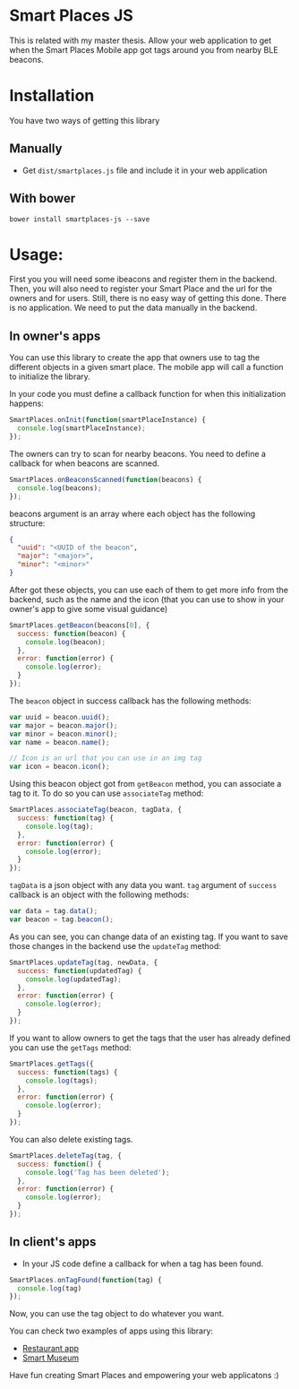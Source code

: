 Smart Places JS
===============================
This is related with my master thesis.
Allow your web application to get when the Smart Places Mobile app got tags around you from nearby BLE beacons.

# Installation
You have two ways of getting this library

## Manually
* Get ```dist/smartplaces.js``` file and include it in your web application

## With bower
```
bower install smartplaces-js --save
```

# Usage:

First you you will need some ibeacons and register them in the backend.
Then, you will also need to register your Smart Place and the url for the owners and for users. Still, there is no easy way of getting this done. There is no application. We need to put the data manually in the backend.

## In owner's apps
You can use this library to create the app that owners use to tag the different objects in a given smart place.
The mobile app will call a function to initialize the library.

In your code you must define a callback function for when this initialization happens:

```javascript
SmartPlaces.onInit(function(smartPlaceInstance) {
  console.log(smartPlaceInstance);
});
```

The owners can try to scan for nearby beacons. You need to define a callback for when beacons are scanned.

```javascript
SmartPlaces.onBeaconsScanned(function(beacons) {
  console.log(beacons);
});
```
beacons argument is an array where each object has the following structure:

```json
{
  "uuid": "<UUID of the beacon",
  "major": "<major>",
  "minor": "<minor>"
}
```

After got these objects, you can use each of them to get more info from the backend, such as the name and the icon (that you can use to show in your owner's app to give some visual guidance)

```javascript
SmartPlaces.getBeacon(beacons[0], {
  success: function(beacon) {
    console.log(beacon);
  },
  error: function(error) {
    console.log(error);
  }
});
```

The ```beacon``` object in success callback has the following methods:

```javascript
var uuid = beacon.uuid();
var major = beacon.major();
var minor = beacon.minor();
var name = beacon.name();

// Icon is an url that you can use in an img tag
var icon = beacon.icon();
```

Using this beacon object got from ```getBeacon``` method, you can associate a tag to it. To do so you can use ```associateTag``` method:

```javascript
SmartPlaces.associateTag(beacon, tagData, {
  success: function(tag) {
    console.log(tag);
  },
  error: function(error) {
    console.log(error);
  }
});
```

```tagData``` is a json object with any data you want.
```tag``` argument of ```success``` callback is an object with the following methods:

```javascript
var data = tag.data();
var beacon = tag.beacon();
```

As you can see, you can change data of an existing tag. If you want to save those changes in the backend use the ```updateTag``` method:

```javascript
SmartPlaces.updateTag(tag, newData, {
  success: function(updatedTag) {
    console.log(updatedTag);
  },
  error: function(error) {
    console.log(error);
  }
});
```

If you want to allow owners to get the tags that the user has already defined you can use the ```getTags``` method:

```javascript
SmartPlaces.getTags({
  success: function(tags) {
    console.log(tags);
  },
  error: function(error) {
    console.log(error);
  }
});
```

You can also delete existing tags.

```javascript
SmartPlaces.deleteTag(tag, {
  success: function() {
    console.log('Tag has been deleted');
  },
  error: function(error) {
    console.log(error);
  }
});
```

## In client's apps
* In your JS code define a callback for when a tag has been found.

```javascript
SmartPlaces.onTagFound(function(tag) {
  console.log(tag)
});
```

Now, you can use the tag object to do whatever you want.

You can check two examples of apps using this library:
* [Restaurant app](https://github.com/samfcmc/SLOC-API-and-RestApp)
* [Smart Museum](https://github.com/samfcmc/smart-museum)

Have fun creating Smart Places and empowering your web applicatons :)
